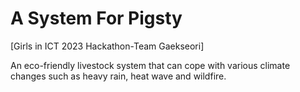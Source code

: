 # A System For Pigsty
[Girls in ICT 2023 Hackathon-Team Gaekseori]

An eco-friendly livestock system that can cope with various 
climate changes such as heavy rain, heat wave and wildfire.
